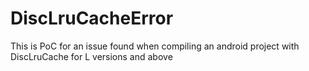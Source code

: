 # DiscLruCacheError
This is PoC for an issue found when compiling an android project with DiscLruCache for L versions and above
